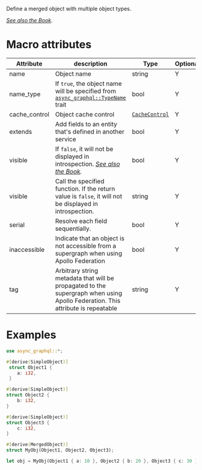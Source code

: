 Define a merged object with multiple object types.

*[See also the Book](https://async-graphql.github.io/async-graphql/en/merging_objects.html).*

# Macro attributes

| Attribute     | description                                                                                                                                                 | Type                                       | Optional |
|---------------|-------------------------------------------------------------------------------------------------------------------------------------------------------------|--------------------------------------------|----------|
| name          | Object name                                                                                                                                                 | string                                     | Y        |
| name_type     | If `true`, the object name will be specified from [`async_graphql::TypeName`](https://docs.rs/async-graphql/latest/async_graphql/trait.TypeName.html) trait | bool                                       | Y        |
| cache_control | Object cache control                                                                                                                                        | [`CacheControl`](struct.CacheControl.html) | Y        |
| extends       | Add fields to an entity that's defined in another service                                                                                                   | bool                                       | Y        |
| visible       | If `false`, it will not be displayed in introspection. *[See also the Book](https://async-graphql.github.io/async-graphql/en/visibility.html).*             | bool                                       | Y        |
| visible       | Call the specified function. If the return value is `false`, it will not be displayed in introspection.                                                     | string                                     | Y        |
| serial        | Resolve each field sequentially.                                                                                                                            | bool                                       | Y        |
| inaccessible  | Indicate that an object is not accessible from a supergraph when using Apollo Federation                                                                    | bool                                       | Y        |
| tag           | Arbitrary string metadata that will be propagated to the supergraph when using Apollo Federation. This attribute is repeatable                              | string                                     | Y        |

# Examples

```rust
use async_graphql::*;

#[derive(SimpleObject)]
 struct Object1 {
    a: i32,
 }

#[derive(SimpleObject)]
struct Object2 {
    b: i32,
}

#[derive(SimpleObject)]
struct Object3 {
    c: i32,
}

#[derive(MergedObject)]
struct MyObj(Object1, Object2, Object3);

let obj = MyObj(Object1 { a: 10 }, Object2 { b: 20 }, Object3 { c: 30 });
```
